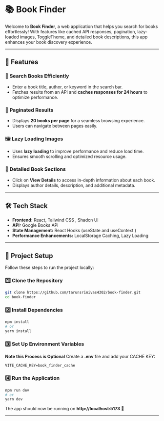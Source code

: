# 📚 Book Finder

Welcome to **Book Finder**, a web application that helps you search for books effortlessly! With features like cached API responses, pagination, lazy-loaded images, ToggleTheme, and detailed book descriptions, this app enhances your book discovery experience.

---

## 🚀 Features

### 🔎 **Search Books Efficiently**

- Enter a book title, author, or keyword in the search bar.
- Fetches results from an API and **caches responses for 24 hours** to optimize performance.

### 📄 **Paginated Results**

- Displays **20 books per page** for a seamless browsing experience.
- Users can navigate between pages easily.

### 🖼️ **Lazy Loading Images**

- Uses **lazy loading** to improve performance and reduce load time.
- Ensures smooth scrolling and optimized resource usage.

### 📖 **Detailed Book Sections**

- Click on **View Details** to access in-depth information about each book.
- Displays author details, description, and additional metadata.

---

## 🛠️ Tech Stack

- **Frontend:** React, Tailwind CSS , Shadcn UI
- **API:** Google Books API
- **State Management:** React Hooks (useState and useContext )
- **Performance Enhancements:** LocalStorage Caching, Lazy Loading

---

## 📂 Project Setup

Follow these steps to run the project locally:

### 1️⃣ Clone the Repository

```bash
git clone https://github.com/tarunsrinivas4302/book-finder.git
cd book-finder
```

### 2️⃣ Install Dependencies

```bash
npm install
# or
yarn install
```

### 3️⃣ Set Up Environment Variables

**Note this Process is Optional** 
Create a **.env** file and add your CACHE KEY:

```env
VITE_CACHE_KEY=book_finder_cache
```

### 4️⃣ Run the Application

```bash
npm run dev
# or
yarn dev
```

The app should now be running on **http://localhost:5173** 🚀

---
